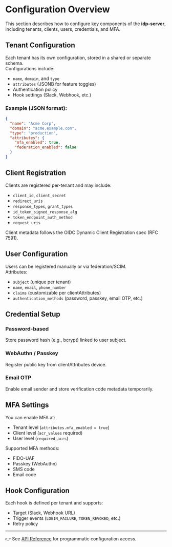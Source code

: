 # Configuration Overview

This section describes how to configure key components of the **idp-server**, including tenants, clients, users, credentials, and MFA.

## Tenant Configuration

Each tenant has its own configuration, stored in a shared or separate schema.  
Configurations include:

- `name`, `domain`, and `type`
- `attributes` (JSONB for feature toggles)
- Authentication policy
- Hook settings (Slack, Webhook, etc.)

### Example (JSON format):

```json
{
  "name": "Acme Corp",
  "domain": "acme.example.com",
  "type": "production",
  "attributes": {
    "mfa_enabled": true,
    "federation_enabled": false
  }
}
```

## Client Registration

Clients are registered per-tenant and may include:

- `client_id`, `client_secret`
- `redirect_uris`
- `response_types`, `grant_types`
- `id_token_signed_response_alg`
- `token_endpoint_auth_method`
- `request_uris`

Client metadata follows the OIDC Dynamic Client Registration spec (RFC 7591).

## User Configuration

Users can be registered manually or via federation/SCIM.  
Attributes:

- `subject` (unique per tenant)
- `name`, `email`, `phone_number`
- `claims` (customizable per clientAttributes)
- `authentication_methods` (password, passkey, email OTP, etc.)

## Credential Setup

### Password-based
Store password hash (e.g., bcrypt) linked to user subject.

### WebAuthn / Passkey
Register public key from clientAttributes device.

### Email OTP
Enable email sender and store verification code metadata temporarily.

## MFA Settings

You can enable MFA at:

- Tenant level (`attributes.mfa_enabled = true`)
- Client level (`acr_values` required)
- User level (`required_acrs`)

Supported MFA methods:

- FIDO-UAF
- Passkey (WebAuthn)
- SMS code
- Email code


## Hook Configuration

Each hook is defined per tenant and supports:

- Target (Slack, Webhook URL)
- Trigger events (`LOGIN_FAILURE`, `TOKEN_REVOKED`, etc.)
- Retry policy

---

👉 See [API Reference](../api-reference/index.md) for programmatic configuration access.
